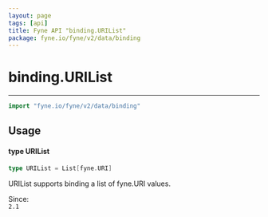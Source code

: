 ```yaml
---
layout: page
tags: [api]
title: Fyne API "binding.URIList"
package: fyne.io/fyne/v2/data/binding
---
```


# binding.URIList
---
```go
import "fyne.io/fyne/v2/data/binding"
```

## Usage

#### type URIList

```go
type URIList = List[fyne.URI]
```

URIList supports binding a list of fyne.URI values.


<div class="since">Since: <code>
2.1</code></div>

